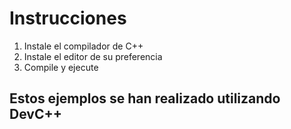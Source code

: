 # Instrucciones
1. Instale el compilador de C++
2. Instale el editor de su preferencia
3. Compile y ejecute

## Estos ejemplos se han realizado utilizando DevC++
